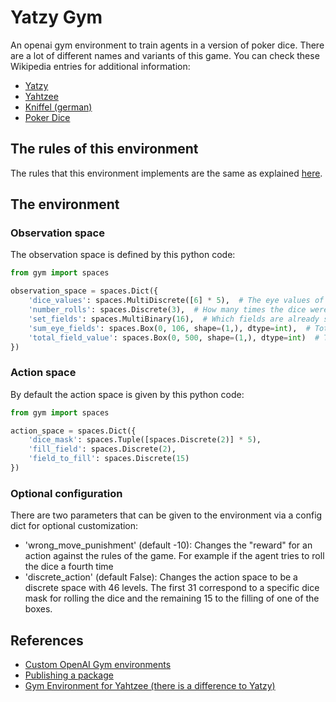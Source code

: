 # Yatzy Gym

An openai gym environment to train agents in a version of poker dice. There are a lot of different names and variants of
this game. You can check these Wikipedia entries for additional information:

- [Yatzy](https://en.wikipedia.org/wiki/Yatzy)
- [Yahtzee](https://en.wikipedia.org/wiki/Yahtzee)
- [Kniffel (german)](https://de.wikipedia.org/wiki/Kniffel)
- [Poker Dice](https://en.wikipedia.org/wiki/Poker_dice)

## The rules of this environment

The rules that this environment implements are the same as explained [here](https://en.wikipedia.org/wiki/Yatzy).

## The environment

### Observation space

The observation space is defined by this python code:

```python
from gym import spaces

observation_space = spaces.Dict({
    'dice_values': spaces.MultiDiscrete([6] * 5),  # The eye values of the current dice
    'number_rolls': spaces.Discrete(3),  # How many times the dice were rolled this turn
    'set_fields': spaces.MultiBinary(16),  # Which fields are already set
    'sum_eye_fields': spaces.Box(0, 106, shape=(1,), dtype=int),  # Total reward of the eye fields (excl. bonus)
    'total_field_value': spaces.Box(0, 500, shape=(1,), dtype=int)  # Total reward of all fields (incl. bonus)
})
```

### Action space

By default the action space is given by this python code:

```python
from gym import spaces

action_space = spaces.Dict({
    'dice_mask': spaces.Tuple([spaces.Discrete(2)] * 5),
    'fill_field': spaces.Discrete(2),
    'field_to_fill': spaces.Discrete(15)
})
```

### Optional configuration

There are two parameters that can be given to the environment via a config dict for optional customization:

- 'wrong_move_punishment' (default -10): Changes the "reward" for an action against the rules of the game. For example
  if the agent tries to roll the dice a fourth time
- 'discrete_action' (default False): Changes the action space to be a discrete space with 46 levels. The first 31
  correspond to a specific dice mask for rolling the dice and the remaining 15 to the filling of one of the boxes. 
  
## References
- [Custom OpenAI Gym environments](https://github.com/openai/gym/blob/master/docs/creating-environments.md)
- [Publishing a package](https://realpython.com/pypi-publish-python-package/)
- [Gym Environment for Yahtzee (there is a difference to Yatzy)](https://github.com/villebro/gym-yahtzee)